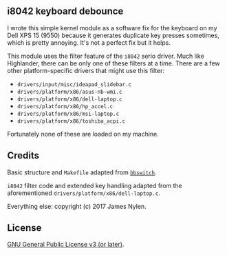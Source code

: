 ## i8042 keyboard debounce

I wrote this simple kernel module as a software fix for the keyboard on my Dell
XPS 15 (9550) because it generates duplicate key presses sometimes, which is
pretty annoying.  It's not a perfect fix but it helps.

This module uses the filter feature of the `i8042` serio driver.  Much like
Highlander, there can be only one of these filters at a time.  There are a few
other platform-specific drivers that might use this filter:

- `drivers/input/misc/ideapad_slidebar.c`
- `drivers/platform/x86/asus-nb-wmi.c`
- `drivers/platform/x86/dell-laptop.c`
- `drivers/platform/x86/hp_accel.c`
- `drivers/platform/x86/msi-laptop.c`
- `drivers/platform/x86/toshiba_acpi.c`

Fortunately none of these are loaded on my machine.

## Credits

Basic structure and `Makefile` adapted from
[`bbswitch`](https://github.com/Bumblebee-Project/bbswitch).

`i8042` filter code and extended key handling adapted from the aforementioned
`drivers/platform/x86/dell-laptop.c`.

Everything else: copyright (c) 2017 James Nylen.

## License

[GNU General Public License v3 (or later)](./LICENSE.md).
